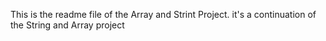 This is the readme file of the Array and Strint Project.
it's a continuation of the String and Array project
